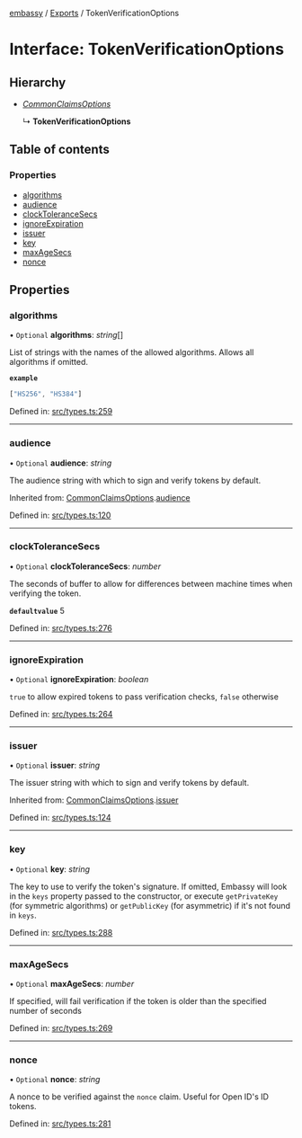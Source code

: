 [embassy](../README.md) / [Exports](../modules.md) / TokenVerificationOptions

# Interface: TokenVerificationOptions

## Hierarchy

* [*CommonClaimsOptions*](commonclaimsoptions.md)

  ↳ **TokenVerificationOptions**

## Table of contents

### Properties

- [algorithms](tokenverificationoptions.md#algorithms)
- [audience](tokenverificationoptions.md#audience)
- [clockToleranceSecs](tokenverificationoptions.md#clocktolerancesecs)
- [ignoreExpiration](tokenverificationoptions.md#ignoreexpiration)
- [issuer](tokenverificationoptions.md#issuer)
- [key](tokenverificationoptions.md#key)
- [maxAgeSecs](tokenverificationoptions.md#maxagesecs)
- [nonce](tokenverificationoptions.md#nonce)

## Properties

### algorithms

• `Optional` **algorithms**: *string*[]

List of strings with the names of the allowed algorithms. Allows all
algorithms if omitted.

**`example`** 
```typescript
["HS256", "HS384"]
```

Defined in: [src/types.ts:259](https://github.com/TomFrost/Embassy/blob/eff2681/src/types.ts#L259)

___

### audience

• `Optional` **audience**: *string*

The audience string with which to sign and verify tokens by default.

Inherited from: [CommonClaimsOptions](commonclaimsoptions.md).[audience](commonclaimsoptions.md#audience)

Defined in: [src/types.ts:120](https://github.com/TomFrost/Embassy/blob/eff2681/src/types.ts#L120)

___

### clockToleranceSecs

• `Optional` **clockToleranceSecs**: *number*

The seconds of buffer to allow for differences between machine times when
verifying the token.

**`defaultvalue`** 5

Defined in: [src/types.ts:276](https://github.com/TomFrost/Embassy/blob/eff2681/src/types.ts#L276)

___

### ignoreExpiration

• `Optional` **ignoreExpiration**: *boolean*

`true` to allow expired tokens to pass verification checks, `false`
otherwise

Defined in: [src/types.ts:264](https://github.com/TomFrost/Embassy/blob/eff2681/src/types.ts#L264)

___

### issuer

• `Optional` **issuer**: *string*

The issuer string with which to sign and verify tokens by default.

Inherited from: [CommonClaimsOptions](commonclaimsoptions.md).[issuer](commonclaimsoptions.md#issuer)

Defined in: [src/types.ts:124](https://github.com/TomFrost/Embassy/blob/eff2681/src/types.ts#L124)

___

### key

• `Optional` **key**: *string*

The key to use to verify the token's signature. If omitted, Embassy will
look in the `keys` property passed to the constructor, or execute
`getPrivateKey` (for symmetric algorithms) or `getPublicKey`
(for asymmetric) if it's not found in `keys`.

Defined in: [src/types.ts:288](https://github.com/TomFrost/Embassy/blob/eff2681/src/types.ts#L288)

___

### maxAgeSecs

• `Optional` **maxAgeSecs**: *number*

If specified, will fail verification if the token is older than the
specified number of seconds

Defined in: [src/types.ts:269](https://github.com/TomFrost/Embassy/blob/eff2681/src/types.ts#L269)

___

### nonce

• `Optional` **nonce**: *string*

A nonce to be verified against the `nonce` claim. Useful for Open ID's ID
tokens.

Defined in: [src/types.ts:281](https://github.com/TomFrost/Embassy/blob/eff2681/src/types.ts#L281)
